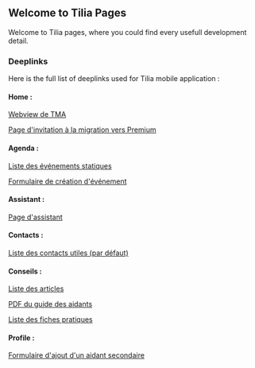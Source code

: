 ## Welcome to Tilia Pages

Welcome to Tilia pages, where you could find every usefull development detail.

### Deeplinks
Here is the full list of deeplinks used for Tilia mobile application :

#### Home :
[Webview de TMA](tilia://app/tma)

[Page d'invitation à la migration vers Premium](tilia://app/migrate)

#### Agenda :
[Liste des événements statiques](tilia://app/agenda/static_events)

[Formulaire de création d'événement](tilia://app/agenda/new_event)

#### Assistant :
[Page d'assistant](tilia://app/assistant)

#### Contacts :
[Liste des contacts utiles (par défaut)](tilia://app/contacts)

#### Conseils :
[Liste des articles](tilia://app/forum/articles)

[PDF du guide des aidants](tilia://app/forum/user_guide)

[Liste des fiches pratiques](tilia://app/forum/practical_files)

#### Profile :
[Formulaire d'ajout d'un aidant secondaire](tilia://app/aidant_secondaire)